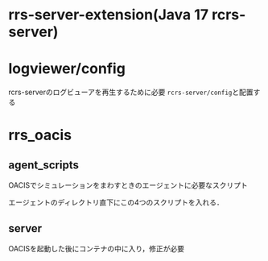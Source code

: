 # rrs-server-extension(Java 17 rcrs-server)

# logviewer/config
rcrs-serverのログビューアを再生するために必要
`rcrs-server/config`と配置する

# rrs_oacis

## agent_scripts
OACISでシミュレーションをまわすときのエージェントに必要なスクリプト

エージェントのディレクトリ直下にこの4つのスクリプトを入れる．

## server
OACISを起動した後にコンテナの中に入り，修正が必要